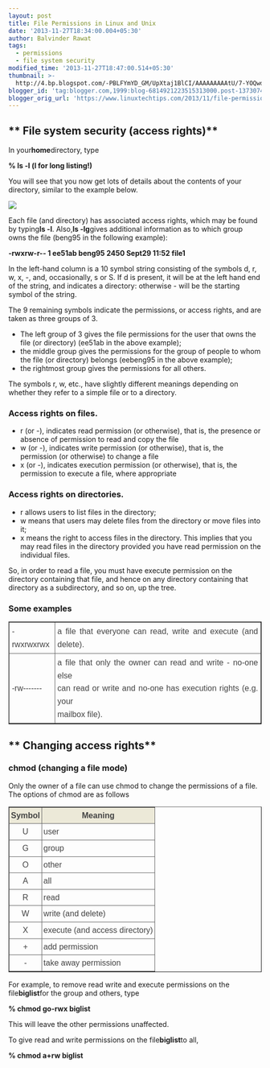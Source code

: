 ```yaml
---
layout: post
title: File Permissions in Linux and Unix
date: '2013-11-27T18:34:00.004+05:30'
author: Balvinder Rawat
tags:
  - permissions
  - file system security
modified_time: '2013-11-27T18:47:00.514+05:30'
thumbnail: >-
  http://4.bp.blogspot.com/-PBLFYmYD_GM/UpXtaj1BlCI/AAAAAAAAAtU/7-YOQwdSvu8/s72-c/security.png
blogger_id: 'tag:blogger.com,1999:blog-6814921223515313000.post-1373074920066184501'
blogger_orig_url: 'https://www.linuxtechtips.com/2013/11/file-permissions-in-linux-and-unix.html'
---
```

** File system security (access rights)**
-----------------------------------------

In your**home**directory, type

**% ls -l (l for long listing!)**

  

You will see that you now get lots of details about the contents of your directory, similar to the example below.

  

[![](http://4.bp.blogspot.com/-PBLFYmYD_GM/UpXtaj1BlCI/AAAAAAAAAtU/7-YOQwdSvu8/s1600/security.png)][1]

  

Each file (and directory) has associated access rights, which may be found by typing**ls -l**. Also,**ls -lg**gives additional information as to which group owns the file (beng95 in the following example):

**-rwxrw-r-- 1 ee51ab beng95 2450 Sept29 11:52 file1**

In the left-hand column is a 10 symbol string consisting of the symbols d, r, w, x, -, and, occasionally, s or S. If d is present, it will be at the left hand end of the string, and indicates a directory: otherwise - will be the starting symbol of the string.

The 9 remaining symbols indicate the permissions, or access rights, and are taken as three groups of 3.

*   The left group of 3 gives the file permissions for the user that owns the file (or directory) (ee51ab in the above example);
*   the middle group gives the permissions for the group of people to whom the file (or directory) belongs (eebeng95 in the above example);
*   the rightmost group gives the permissions for all others.

The symbols r, w, etc., have slightly different meanings depending on whether they refer to a simple file or to a directory.

### Access rights on files.

*   r (or -), indicates read permission (or otherwise), that is, the presence or absence of permission to read and copy the file
*   w (or -), indicates write permission (or otherwise), that is, the permission (or otherwise) to change a file
*   x (or -), indicates execution permission (or otherwise), that is, the permission to execute a file, where appropriate

### Access rights on directories.

*   r allows users to list files in the directory;
*   w means that users may delete files from the directory or move files into it;
*   x means the right to access files in the directory. This implies that you may read files in the directory provided you have read permission on the individual files.

So, in order to read a file, you must have execute permission on the directory containing that file, and hence on any directory containing that directory as a subdirectory, and so on, up the tree.

### Some examples

  

<table border="1" cellpadding="0" cellspacing="0" class="MsoNormalTable" style="border: 1pt outset rgb(102, 102, 102); text-align: justify;"><tbody><tr><td style="border: inset #666666 1.0pt; mso-border-alt: inset #666666 .75pt; padding: 3.75pt 3.75pt 3.75pt 3.75pt;"><div class="MsoNormal" style="line-height: 19.2pt;"><span style="color: #444444;"><span style="font-family: Verdana, sans-serif;">-rwxrwxrwx<o:p></o:p></span></span></div></td><td style="border: inset #666666 1.0pt; mso-border-alt: inset #666666 .75pt; padding: 3.75pt 3.75pt 3.75pt 3.75pt;"><div class="MsoNormal" style="line-height: 19.2pt;"><span style="color: #444444;"><span style="font-family: Verdana, sans-serif;">a file that everyone can read, write and execute (and delete).<o:p></o:p></span></span></div></td></tr><tr><td style="border: inset #666666 1.0pt; mso-border-alt: inset #666666 .75pt; padding: 3.75pt 3.75pt 3.75pt 3.75pt;"><div class="MsoNormal" style="line-height: 19.2pt;"><span style="color: #444444;"><span style="font-family: Verdana, sans-serif;">-rw-------<o:p></o:p></span></span></div></td><td style="border: inset #666666 1.0pt; mso-border-alt: inset #666666 .75pt; padding: 3.75pt 3.75pt 3.75pt 3.75pt;"><div class="MsoNormal" style="line-height: 19.2pt;"><span style="color: #444444;"><span style="font-family: Verdana, sans-serif;">a file that only the owner can read and write - no-one else<span class="apple-converted-space">&nbsp;</span><br>can read or write and no-one has execution rights (e.g. your<span class="apple-converted-space">&nbsp;</span><br>mailbox file).<o:p></o:p></span></span></div></td></tr></tbody></table>

** Changing access rights**
---------------------------

### chmod (changing a file mode)

Only the owner of a file can use chmod to change the permissions of a file. The options of chmod are as follows

  

<table border="1" cellpadding="0" cellspacing="0" class="MsoNormalTable" style="border: 1pt outset rgb(102, 102, 102); text-align: justify;"><tbody><tr><td style="background: #ECE9D8; border: inset #666666 1.0pt; mso-border-alt: inset #666666 .75pt; padding: 2.25pt 2.25pt 2.25pt 2.25pt;"><div class="MsoNormal" style="line-height: 19.2pt; text-align: center;"><b><span style="color: #444444;"><span style="font-family: Verdana, sans-serif;">Symbol<o:p></o:p></span></span></b></div></td><td style="background: #ECE9D8; border: inset #666666 1.0pt; mso-border-alt: inset #666666 .75pt; padding: 2.25pt 2.25pt 2.25pt 2.25pt;"><div class="MsoNormal" style="line-height: 19.2pt; text-align: center;"><b><span style="color: #444444;"><span style="font-family: Verdana, sans-serif;">Meaning<o:p></o:p></span></span></b></div></td></tr><tr><td style="border: inset #666666 1.0pt; mso-border-alt: inset #666666 .75pt; padding: 2.25pt 2.25pt 2.25pt 2.25pt;"><div class="MsoNormal" style="line-height: 19.2pt; text-align: center;"><span style="color: #444444;"><span style="font-family: Verdana, sans-serif;">U<o:p></o:p></span></span></div></td><td style="border: inset #666666 1.0pt; mso-border-alt: inset #666666 .75pt; padding: 2.25pt 2.25pt 2.25pt 2.25pt;"><div class="MsoNormal" style="line-height: 19.2pt;"><span style="color: #444444;"><span style="font-family: Verdana, sans-serif;">user<o:p></o:p></span></span></div></td></tr><tr><td style="border: inset #666666 1.0pt; mso-border-alt: inset #666666 .75pt; padding: 2.25pt 2.25pt 2.25pt 2.25pt;"><div class="MsoNormal" style="line-height: 19.2pt; text-align: center;"><span style="color: #444444;"><span style="font-family: Verdana, sans-serif;">G<o:p></o:p></span></span></div></td><td style="border: inset #666666 1.0pt; mso-border-alt: inset #666666 .75pt; padding: 2.25pt 2.25pt 2.25pt 2.25pt;"><div class="MsoNormal" style="line-height: 19.2pt;"><span style="color: #444444;"><span style="font-family: Verdana, sans-serif;">group<o:p></o:p></span></span></div></td></tr><tr><td style="border: inset #666666 1.0pt; mso-border-alt: inset #666666 .75pt; padding: 2.25pt 2.25pt 2.25pt 2.25pt;"><div class="MsoNormal" style="line-height: 19.2pt; text-align: center;"><span style="color: #444444;"><span style="font-family: Verdana, sans-serif;">O<o:p></o:p></span></span></div></td><td style="border: inset #666666 1.0pt; mso-border-alt: inset #666666 .75pt; padding: 2.25pt 2.25pt 2.25pt 2.25pt;"><div class="MsoNormal" style="line-height: 19.2pt;"><span style="color: #444444;"><span style="font-family: Verdana, sans-serif;">other<o:p></o:p></span></span></div></td></tr><tr><td style="border: inset #666666 1.0pt; mso-border-alt: inset #666666 .75pt; padding: 2.25pt 2.25pt 2.25pt 2.25pt;"><div class="MsoNormal" style="line-height: 19.2pt; text-align: center;"><span style="color: #444444;"><span style="font-family: Verdana, sans-serif;">A<o:p></o:p></span></span></div></td><td style="border: inset #666666 1.0pt; mso-border-alt: inset #666666 .75pt; padding: 2.25pt 2.25pt 2.25pt 2.25pt;"><div class="MsoNormal" style="line-height: 19.2pt;"><span style="color: #444444;"><span style="font-family: Verdana, sans-serif;">all<o:p></o:p></span></span></div></td></tr><tr><td style="border: inset #666666 1.0pt; mso-border-alt: inset #666666 .75pt; padding: 2.25pt 2.25pt 2.25pt 2.25pt;"><div class="MsoNormal" style="line-height: 19.2pt; text-align: center;"><span style="color: #444444;"><span style="font-family: Verdana, sans-serif;">R<o:p></o:p></span></span></div></td><td style="border: inset #666666 1.0pt; mso-border-alt: inset #666666 .75pt; padding: 2.25pt 2.25pt 2.25pt 2.25pt;"><div class="MsoNormal" style="line-height: 19.2pt;"><span style="color: #444444;"><span style="font-family: Verdana, sans-serif;">read<o:p></o:p></span></span></div></td></tr><tr><td style="border: inset #666666 1.0pt; mso-border-alt: inset #666666 .75pt; padding: 2.25pt 2.25pt 2.25pt 2.25pt;"><div class="MsoNormal" style="line-height: 19.2pt; text-align: center;"><span style="color: #444444;"><span style="font-family: Verdana, sans-serif;">W<o:p></o:p></span></span></div></td><td style="border: inset #666666 1.0pt; mso-border-alt: inset #666666 .75pt; padding: 2.25pt 2.25pt 2.25pt 2.25pt;"><div class="MsoNormal" style="line-height: 19.2pt;"><span style="color: #444444;"><span style="font-family: Verdana, sans-serif;">write (and delete)<o:p></o:p></span></span></div></td></tr><tr><td style="border: inset #666666 1.0pt; mso-border-alt: inset #666666 .75pt; padding: 2.25pt 2.25pt 2.25pt 2.25pt;"><div class="MsoNormal" style="line-height: 19.2pt; text-align: center;"><span style="color: #444444;"><span style="font-family: Verdana, sans-serif;">X<o:p></o:p></span></span></div></td><td style="border: inset #666666 1.0pt; mso-border-alt: inset #666666 .75pt; padding: 2.25pt 2.25pt 2.25pt 2.25pt;"><div class="MsoNormal" style="line-height: 19.2pt;"><span style="color: #444444;"><span style="font-family: Verdana, sans-serif;">execute (and access directory)<o:p></o:p></span></span></div></td></tr><tr><td style="border: inset #666666 1.0pt; mso-border-alt: inset #666666 .75pt; padding: 2.25pt 2.25pt 2.25pt 2.25pt;"><div class="MsoNormal" style="line-height: 19.2pt; text-align: center;"><span style="color: #444444;"><span style="font-family: Verdana, sans-serif;">+<o:p></o:p></span></span></div></td><td style="border: inset #666666 1.0pt; mso-border-alt: inset #666666 .75pt; padding: 2.25pt 2.25pt 2.25pt 2.25pt;"><div class="MsoNormal" style="line-height: 19.2pt;"><span style="color: #444444;"><span style="font-family: Verdana, sans-serif;">add permission<o:p></o:p></span></span></div></td></tr><tr><td style="border: inset #666666 1.0pt; mso-border-alt: inset #666666 .75pt; padding: 2.25pt 2.25pt 2.25pt 2.25pt;"><div class="MsoNormal" style="line-height: 19.2pt; text-align: center;"><span style="color: #444444;"><span style="font-family: Verdana, sans-serif;">-<o:p></o:p></span></span></div></td><td style="border: inset #666666 1.0pt; mso-border-alt: inset #666666 .75pt; padding: 2.25pt 2.25pt 2.25pt 2.25pt;"><div class="MsoNormal" style="line-height: 19.2pt;"><span style="color: #444444;"><span style="font-family: Verdana, sans-serif;">take away permission<o:p></o:p></span></span></div></td></tr></tbody></table>

  

For example, to remove read write and execute permissions on the file**biglist**for the group and others, type

**% chmod go-rwx biglist**

This will leave the other permissions unaffected.

To give read and write permissions on the file**biglist**to all,

**% chmod a+rw biglist**

  

[1]: http://4.bp.blogspot.com/-PBLFYmYD_GM/UpXtaj1BlCI/AAAAAAAAAtU/7-YOQwdSvu8/s1600/security.png

